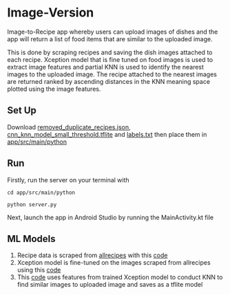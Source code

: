 # Image-Version
Image-to-Recipe app whereby users can upload images of dishes and the app will return a list of food items that are similar to the uploaded image.

This is done by scraping recipes and saving the dish images attached to each recipe. Xception model that is fine tuned on food images is used to extract image features and partial KNN is used to identify the nearest images to the uploaded image. The recipe attached to the nearest images are returned ranked by ascending distances in the KNN meaning space plotted using the image features.
## Set Up
Download [removed_duplicate_recipes.json](https://drive.google.com/file/d/1ayFz3DI2KEFhMt7tC7aD9GaoMI-bHKW-/view?usp=sharing), [cnn_knn_model_small_threshold.tflite](https://drive.google.com/file/d/1K8zW266yoBEBenG6GxvdnnyaBwM9GGej/view?usp=sharing) and [labels.txt](https://drive.google.com/file/d/15AZ73I8yAIQ01qTu3GEH48CC6utGOBSC/view?usp=sharing) then place them in [app/src/main/python](app/src/main/python)
## Run
Firstly, run the server on your terminal with

`cd app/src/main/python`

`python server.py`

Next, launch the app in Android Studio by running the MainActivity.kt file
## ML Models
1. Recipe data is scraped from [allrecipes](https://www.allrecipes.com/) with this [code](https://drive.google.com/file/d/1uKGrzM9YC1z3qHdIOVu0ejPggSrbR0Yq/view?usp=sharing)
2. Xception model is fine-tuned on the images scraped from allrecipes using this [code](https://drive.google.com/file/d/1M3igoYXI39zpPA8Ekj4wrwfNEPoTe9kf/view?usp=sharing)
3. This [code](https://www.kaggle.com/carlosmiao/cz4125) uses features from trained Xception model to conduct KNN to find similar images to uploaded image and saves as a tflite model

